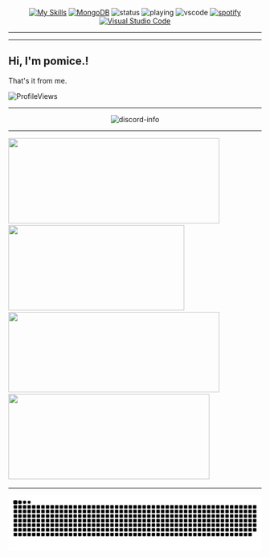 <div align="center">




[![My Skills](https://skillicons.dev/icons?i=js,html,css,java,python,go,kotlin)](https://skillicons.dev)
[![MongoDB](https://img.shields.io/badge/-MongoDB-informational?style=flat&logo=mongodb&logoColor=white&color=green)](https://www.mongodb.com/docs/)
![status](https://nocache.advaith.workers.dev?url=https://img.shields.io/endpoint?url=https://dev.discordprofiles.me/api/badge/status/1252001166703853588?simple=true)
![playing](https://nocache.advaith.workers.dev?url=https://img.shields.io/endpoint?url=https://dev.discordprofiles.me/api/badge/playing/1252001166703853588)
![vscode](https://nocache.advaith.workers.dev?url=https://img.shields.io/endpoint?url=https://dev.discordprofiles.me/api/badge/vscode/1252001166703853588)
[![spotify](https://nocache.advaith.workers.dev?url=https://img.shields.io/endpoint?url=https://dev.discordprofiles.me/api/badge/spotify/1252001166703853588)](https://dev.discordprofiles.me/openspotify/1252001166703853588)
[![Visual Studio Code](https://custom-icon-badges.demolab.com/badge/Visual%20Studio%20Code-0078d7.svg?logo=vsc&logoColor=white)](https://code.visualstudio.com)



</div>

<hr>

<div align="center">
</div>

<hr>

## Hi, I'm pomice.!

That's it from me.

<p align="left"> 
    <img
        src="https://komarev.com/ghpvc/?username=pomicee&label=Profile%20views&color=0e75b6&style=flat"
        alt="ProfileViews" /> 
    </p>

<hr>

<div align="center">
     <img src="https://lanyard.cnrad.dev/api/1252001166703853588?bg=transparent" alt="discord-info" margin-top="2rem" />
</div>

<hr>

<div>
      <img width="420px" height="170px" src="https://github-readme-stats.vercel.app/api?username=pomicee&show_icons=true&theme=dracula&hide_border=true" />
      <img width="350px" height="170px" src="https://github-readme-stats.vercel.app/api/top-langs/?username=pomicee&langs_count=8&layout=compact&hide_border=true&size_weight=0.5&count_weight=0.5&theme=dracula" />
    <img width="420px" height="160px" src="https://github-readme-streak-stats.herokuapp.com/?user=pomicee&theme=dracula&hide_border=true" />
    <img width="400px" height="170px" src="https://github-readme-activity-graph.vercel.app/graph?username=pomicee&theme=dracula&hide_border=true" >
</div>

<hr>

![Snake animation](https://raw.githubusercontent.com/pomicee/pomicee/output/github-contribution-grid-snake-dark.svg)
